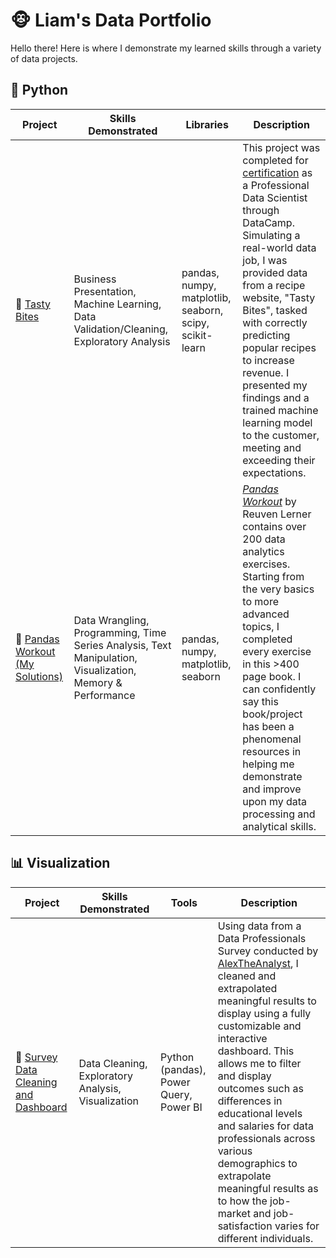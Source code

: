 # :monkey_face: Liam's Data Portfolio
Hello there! Here is where I demonstrate my learned skills through a variety of data projects.

## :snake: Python
| Project | Skills Demonstrated | Libraries | Description | 
|---|---|---|---|
| :spaghetti: [Tasty Bites](https://github.com/robprob/tasty-bites) | Business Presentation, Machine Learning, Data Validation/Cleaning, Exploratory Analysis | pandas, numpy, matplotlib, seaborn, scipy, scikit-learn | This project was completed for [certification](https://github.com/robprob/tasty-bites/blob/main/Professional-Data-Scientist-Certification.pdf) as a Professional Data Scientist through DataCamp. Simulating a real-world data job, I was provided data from a recipe website, "Tasty Bites", tasked with correctly predicting popular recipes to increase revenue. I presented my findings and a trained machine learning model to the customer, meeting and exceeding their expectations. |
| :panda_face: [Pandas Workout (My Solutions)](https://github.com/robprob/pandas-workout) | Data Wrangling, Programming, Time Series Analysis, Text Manipulation, Visualization, Memory & Performance | pandas, numpy, matplotlib, seaborn| <a href='https://www.manning.com/books/pandas-workout'><i>Pandas Workout</i></a> by Reuven Lerner contains over 200 data analytics exercises. Starting from the very basics to more advanced topics, I completed every exercise in this >400 page book. I can confidently say this book/project has been a phenomenal resources in helping me demonstrate and improve upon my data processing and analytical skills. |

## :bar_chart: Visualization
| Project | Skills Demonstrated | Tools | Description | 
|---|---|---|---|
| :memo: [Survey Data Cleaning and Dashboard](https://github.com/robprob/data-professionals-survey) | Data Cleaning, Exploratory Analysis, Visualization | Python (pandas), Power Query, Power BI | Using data from a Data Professionals Survey conducted by [AlexTheAnalyst](https://github.com/AlexTheAnalyst/Power-BI/blob/main/Power%20BI%20-%20Final%20Project.xlsx), I cleaned and extrapolated meaningful results to display using a fully customizable and interactive dashboard. This allows me to filter and display outcomes such as differences in educational levels and salaries for data professionals across various demographics to extrapolate meaningful results as to how the job-market and job-satisfaction varies for different individuals. |
